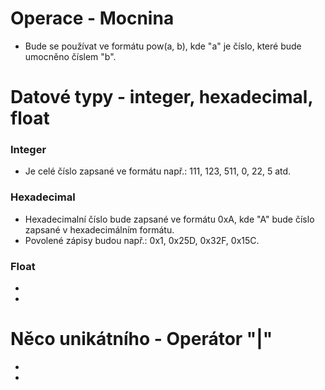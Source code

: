 
# Operace - Mocnina
- Bude se používat ve formátu pow(a, b), kde "a" je číslo, které bude umocněno číslem "b".

# Datové typy - integer, hexadecimal, float
### Integer
- Je celé číslo zapsané ve formátu např.: 111, 123, 511, 0, 22, 5 atd.
### Hexadecimal
- Hexadecimalní číslo bude zapsané ve formátu 0xA, kde "A" bude číslo zapsané v hexadecimálním formátu.
- Povolené zápisy budou např.: 0x1, 0x25D, 0x32F, 0x15C.
### Float
- 
- 
# Něco unikátního - Operátor "|"
- 
-